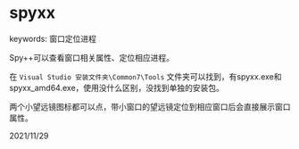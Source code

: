 # spyxx

keywords: 窗口定位进程  

Spy++可以查看窗口相关属性、定位相应进程。  

在 `Visual Studio 安装文件夹\Common7\Tools` 文件夹可以找到，有spyxx.exe和spyxx_amd64.exe，使用没什么区别，没找到单独的安装包。  

两个小望远镜图标都可以点，带小窗口的望远镜定位到相应窗口后会直接展示窗口属性。  


2021/11/29  
